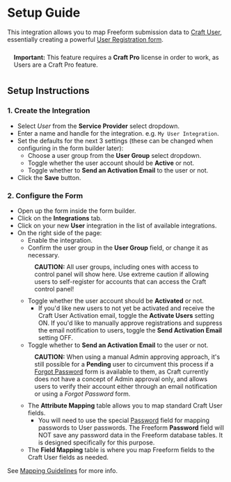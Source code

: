 # Setup Guide
This integration allows you to map Freeform submission data to [Craft User](https://craftcms.com/docs/4.x/users.html), essentially creating a powerful [User Registration form](https://docs.solspace.com/craft/freeform/v5/guides/user-registration-forms/).

<span class="note warning"><b>Important:</b> This feature requires a <b>Craft Pro</b> license in order to work, as Users are a Craft Pro feature.</span>

## Setup Instructions

### 1. Create the Integration

- Select *User* from the **Service Provider** select dropdown.
- Enter a name and handle for the integration. e.g. `My User Integration`.
- Set the defaults for the next 3 settings (these can be changed when configuring in the form builder later):
    - Choose a user group from the **User Group** select dropdown.
    - Toggle whether the user account should be **Active** or not.
    - Toggle whether to **Send an Activation Email** to the user or not.
- Click the **Save** button.

### 2. Configure the Form

- Open up the form inside the form builder.
- Click on the **Integrations** tab.
- Click on your new **User** integration in the list of available integrations.
- On the right side of the page:
    - Enable the integration.
    - Confirm the user group in the **User Group** field, or change it as necessary.
        <span class="note danger"><b>CAUTION:</b> All user groups, including ones with access to control panel will show here. Use extreme caution if allowing users to self-register for accounts that can access the Craft control panel!</span>
    - Toggle whether the user account should be **Activated** or not.
        - If you'd like new users to not yet be activated and receive the Craft User Activation email, toggle the **Activate Users** setting ON. If you'd like to manually approve registrations and suppress the email notification to users, toggle the **Send Activation Email** setting OFF.
    - Toggle whether to **Send an Activation Email** to the user or not.
        <span class="note danger"><b>CAUTION:</b> When using a manual Admin approving approach, it's still possible for a <b>Pending</b> user to circumvent this process if a <a href="https://craftcms.com/knowledge-base/front-end-user-accounts#reset-password-forms">Forgot Password</a> form is available to them, as Craft currently does not have a concept of Admin approval only, and allows users to verify their account either through an email notification or using a <i>Forgot Password</i> form.</span>
    - The **Attribute Mapping** table allows you to map standard Craft User fields.
        - You will need to use the special [Password](https://docs.solspace.com/craft/freeform/v5/forms/fields/#password) field for mapping passwords to User passwords. The Freeform **Password** field will NOT save any password data in the Freeform database tables. It is designed specifically for this purpose.
    - The **Field Mapping** table is where you map Freeform fields to the Craft User fields as needed.

See [Mapping Guidelines](https://docs.solspace.com/craft/freeform/v5/integrations/elements/#mapping-guidelines) for more info.

<style type="text/css">.warning {display:block;padding:10px 15px;border:1px solid var(--warning-color);border-radius:5px;}.danger {color:var(--error-color);display:block;padding:10px 15px;border:1px solid var(--error-color);border-radius:5px;}</style>